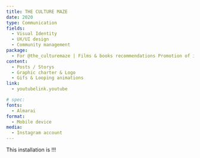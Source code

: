 ```yaml
---
title: THE CULTURE MAZE
date: 2020
type: Communication
fields:
  - Visual Identity
  - UX/UI design
  - Community management
package:
  - For @the_culturemaze | Films & books recommendations Promotion of inspiring women 
content:
  - Posts / Storys
  - Graphic charter & Logo
  - Gifs & Looping animations
link:
  - youtubelink.youtube

# spec:
fonts:
  - Almarai
format:
  - Mobile device
media:
  - Instagram account
---
```


This installation is !!!